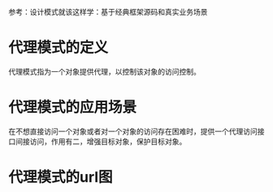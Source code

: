 参考：设计模式就该这样学：基于经典框架源码和真实业务场景

# 代理模式的定义

代理模式指为一个对象提供代理，以控制该对象的访问控制。
 
# 代理模式的应用场景

在不想直接访问一个对象或者对一个对象的访问存在困难时，提供一个代理访问接口间接访问，作用有二，增强目标对象，保护目标对象。

# 代理模式的url图

 
